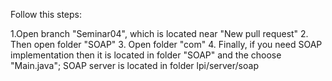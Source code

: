 Follow this steps: 

1.Open branch "Seminar04", which is located near "New pull request" 
2. Then open folder "SOAP" 
3. Open folder "com" 
4. Finally, if you need SOAP implementation then it is located in folder "SOAP" and the choose "Main.java"; SOAP server is located in folder lpi/server/soap

